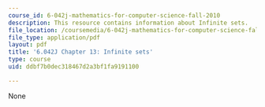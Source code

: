 ```yaml
---
course_id: 6-042j-mathematics-for-computer-science-fall-2010
description: This resource contains information about Infinite sets.
file_location: /coursemedia/6-042j-mathematics-for-computer-science-fall-2010/ddbf7b0dec318467d2a3bf1fa9191100_MIT6_042JF10_chap13.pdf
file_type: application/pdf
layout: pdf
title: '6.042J Chapter 13: Infinite sets'
type: course
uid: ddbf7b0dec318467d2a3bf1fa9191100

---
```

None